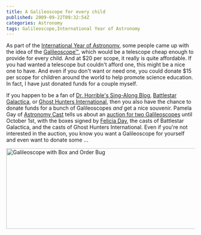 ```yaml
---
title: A Galileoscope for every child
published: 2009-09-22T09:32:54Z
categories: Astronomy
tags: Galileoscope,International Year of Astronomy
---
```


As part of the <a href="http://www.astronomy2009.org/">International Year of Astronomy</a>, some people came up with the idea of the <a href="https://www.galileoscope.org/">Galileoscope&trade;</a>, which would be a telescope cheap enough to provide for every child.  And at $20 per scope, it really is quite affordable.  If you had wanted a telescope but couldn't afford one, this might be a nice one to have.  And even if you don't want or need one, you could donate $15 per scope for children around the world to help promote science education.  In fact, I have just donated funds for a couple myself.

If you happen to be a fan of <a href="http://drhorrible.com/">Dr. Horrible's Sing-Along Blog</a>, <a href="http://www.syfy.com/battlestar/">Battlestar Galactica</a>, or <a href="http://www.syfy.com/ghi/">Ghost Hunters International</a>, then you also have the chance to donate funds for a bunch of Galileoscopes <em>and</em> get a nice souvenir.  Pamela Gay of <a href="http://www.astronomycast.com/">Astronomy Cast</a> tells us about an <a href="http://www.starstryder.com/2009/09/22/galileoscope-a-dream-of-1-telescope-per-child/">auction for two Galileoscopes</a> until October 1st, with the boxes signed by <a href="http://feliciaday.com/">Felicia Day</a>, the casts of Battlestar Galactica, and the casts of Ghost Hunters International.  Even if you're not interested in the auction, you know you want a Galileoscope for yourself and even want to donate some ...

<a href="https://www.galileoscope.org/gs/products"><img src="http://blog.chungyc.org/wp-content/uploads/2009/09/Galileoscope-with-Box-and-Order-Bug-512x215.jpg" alt="Galileoscope with Box and Order Bug" title="Galileoscope with Box and Order Bug" width="512" height="215" class="aligncenter size-large wp-image-3162" /></a>


